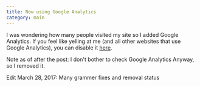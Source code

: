 ```yaml
---
title: Now using Google Analytics
category: main
---
```

I was wondering how many people visited my site so I added Google Analytics.
If you feel like yelling at me (and all other websites that use Google Analytics),
you can disable it [here](https://tools.google.com/dlpage/gaoptout).

Note as of after the post: I don't bother to check Google Analytics Anyway, so I removed it.

Edit March 28, 2017: Many grammer fixes and removal status